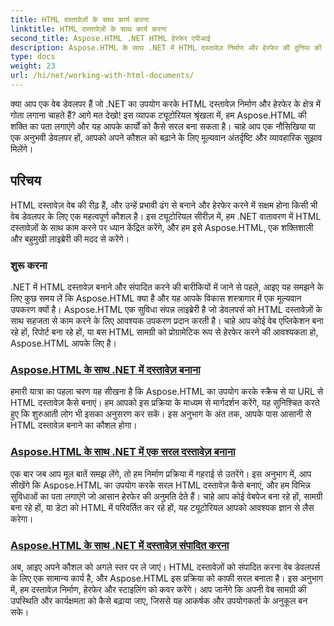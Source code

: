 ```yaml
---
title: HTML दस्तावेज़ों के साथ कार्य करना
linktitle: HTML दस्तावेज़ों के साथ कार्य करना
second_title: Aspose.HTML .NET HTML हेरफेर एपीआई
description: Aspose.HTML के साथ .NET में HTML दस्तावेज़ निर्माण और हेरफेर की दुनिया की खोज करें। सरल दस्तावेज़ बनाने से लेकर गहन संपादन तक।
type: docs
weight: 23
url: /hi/net/working-with-html-documents/
---
```


क्या आप एक वेब डेवलपर हैं जो .NET का उपयोग करके HTML दस्तावेज़ निर्माण और हेरफेर के क्षेत्र में गोता लगाना चाहते हैं? आगे मत देखो! इस व्यापक ट्यूटोरियल श्रृंखला में, हम Aspose.HTML की शक्ति का पता लगाएंगे और यह आपके कार्यों को कैसे सरल बना सकता है। चाहे आप एक नौसिखिया या एक अनुभवी डेवलपर हों, आपको अपने कौशल को बढ़ाने के लिए मूल्यवान अंतर्दृष्टि और व्यावहारिक सुझाव मिलेंगे।

## परिचय

HTML दस्तावेज़ वेब की रीढ़ हैं, और उन्हें प्रभावी ढंग से बनाने और हेरफेर करने में सक्षम होना किसी भी वेब डेवलपर के लिए एक महत्वपूर्ण कौशल है। इस ट्यूटोरियल सीरीज़ में, हम .NET वातावरण में HTML दस्तावेज़ों के साथ काम करने पर ध्यान केंद्रित करेंगे, और हम इसे Aspose.HTML, एक शक्तिशाली और बहुमुखी लाइब्रेरी की मदद से करेंगे।

### शुरू करना

.NET में HTML दस्तावेज़ बनाने और संपादित करने की बारीकियों में जाने से पहले, आइए यह समझने के लिए कुछ समय लें कि Aspose.HTML क्या है और यह आपके विकास शस्त्रागार में एक मूल्यवान उपकरण क्यों है। Aspose.HTML एक सुविधा संपन्न लाइब्रेरी है जो डेवलपर्स को HTML दस्तावेज़ों के साथ सहजता से काम करने के लिए आवश्यक उपकरण प्रदान करती है। चाहे आप कोई वेब एप्लिकेशन बना रहे हों, रिपोर्ट बना रहे हों, या बस HTML सामग्री को प्रोग्रामेटिक रूप से हेरफेर करने की आवश्यकता हो, Aspose.HTML आपके लिए है।

### [Aspose.HTML के साथ .NET में दस्तावेज़ बनाना](./creating-a-document/)

हमारी यात्रा का पहला चरण यह सीखना है कि Aspose.HTML का उपयोग करके स्क्रैच से या URL से HTML दस्तावेज़ कैसे बनाएं। हम आपको इस प्रक्रिया के माध्यम से मार्गदर्शन करेंगे, यह सुनिश्चित करते हुए कि शुरुआती लोग भी इसका अनुसरण कर सकें। इस अनुभाग के अंत तक, आपके पास आसानी से HTML दस्तावेज़ बनाने का कौशल होगा।

### [Aspose.HTML के साथ .NET में एक सरल दस्तावेज़ बनाना](./creating-a-simple-document/)

एक बार जब आप मूल बातें समझ लेंगे, तो हम निर्माण प्रक्रिया में गहराई से उतरेंगे। इस अनुभाग में, आप सीखेंगे कि Aspose.HTML का उपयोग करके सरल HTML दस्तावेज़ कैसे बनाएं, और हम विभिन्न सुविधाओं का पता लगाएंगे जो आसान हेरफेर की अनुमति देते हैं। चाहे आप कोई वेबपेज बना रहे हों, सामग्री बना रहे हों, या डेटा को HTML में परिवर्तित कर रहे हों, यह ट्यूटोरियल आपको आवश्यक ज्ञान से लैस करेगा।

### [Aspose.HTML के साथ .NET में दस्तावेज़ संपादित करना](./editing-a-document/)

अब, आइए अपने कौशल को अगले स्तर पर ले जाएं। HTML दस्तावेज़ों को संपादित करना वेब डेवलपर्स के लिए एक सामान्य कार्य है, और Aspose.HTML इस प्रक्रिया को काफी सरल बनाता है। इस अनुभाग में, हम दस्तावेज़ निर्माण, हेरफेर और स्टाइलिंग को कवर करेंगे। आप जानेंगे कि अपनी वेब सामग्री की उपस्थिति और कार्यक्षमता को कैसे बढ़ाया जाए, जिससे यह आकर्षक और उपयोगकर्ता के अनुकूल बन सके।